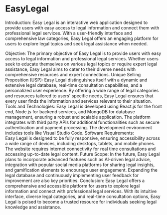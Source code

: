 # EasyLegal
Introduction: 
Easy Legal is an interactive web application designed to provide users 
with easy access to legal information and connect them with 
professional legal services. With a user-friendly interface and 
comprehensive law categories, Easy Legal offers an engaging 
platform for users to explore legal topics and seek legal assistance 
when needed. 
 
Objective: 
The primary objective of Easy Legal is to provide users with easy 
access to legal information and professional legal services. Whether 
users seek to educate themselves on various legal topics or require 
expert legal assistance, Easy Legal aims to cater to their diverse 
needs with comprehensive resources and expert connections. 
Unique Selling Proposition (USP): 
Easy Legal distinguishes itself with a dynamic and extensive legal 
database, real-time consultation capabilities, and a personalized user 
experience. By offering a wide range of legal categories and 
resources tailored to users' specific needs, Easy Legal ensures that 
every user finds the information and services relevant to their 
situation. 
Tools and Technologies: 
Easy Legal is developed using React.js for the front end, Node.js for 
backend services, and MongoDB for database management, ensuring 
a robust and scalable application. The platform integrates with third
party APIs for additional functionalities such as secure authentication 
and payment processing. The development environment includes 
tools like Visual Studio Code. 
Software Requirements:  
Easy Legal is designed to be fully responsive, ensuring accessibility 
across a wide range of devices, including desktops, tablets, and 
mobile phones. The website requires internet connectivity for real
time consultations and accessing up-to-date legal content. 
Future Scope: 
In the future, Easy Legal plans to incorporate advanced features such 
as AI-driven legal advice, integration with popular social media 
platforms for sharing legal insights, and gamification elements to 
encourage user engagement. Expanding the legal database and 
continuously implementing user feedback for improvement are also 
key priorities. 
Conclusion: 
Easy Legal offers a comprehensive and accessible platform for users 
to explore legal information and connect with professional legal 
services. With its intuitive interface, diverse legal categories, and 
real-time consultation options, Easy Legal is poised to become a 
trusted resource for individuals seeking legal knowledge and 
assistance.
